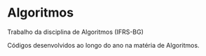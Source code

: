 # Algoritmos
Trabalho da disciplina de Algoritmos (IFRS-BG)

Códigos desenvolvidos ao longo do ano na matéria de Algoritmos.
